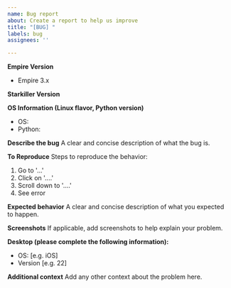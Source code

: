 ```yaml
---
name: Bug report
about: Create a report to help us improve
title: "[BUG] "
labels: bug
assignees: ''

---
```


**Empire Version**
- Empire 3.x

**Starkiller Version**

**OS Information (Linux flavor, Python version)**
- OS: 
- Python: 

**Describe the bug**
A clear and concise description of what the bug is.

**To Reproduce**
Steps to reproduce the behavior:
1. Go to '...'
2. Click on '....'
3. Scroll down to '....'
4. See error

**Expected behavior**
A clear and concise description of what you expected to happen.

**Screenshots**
If applicable, add screenshots to help explain your problem.

**Desktop (please complete the following information):**
 - OS: [e.g. iOS]
 - Version [e.g. 22]

**Additional context**
Add any other context about the problem here.
